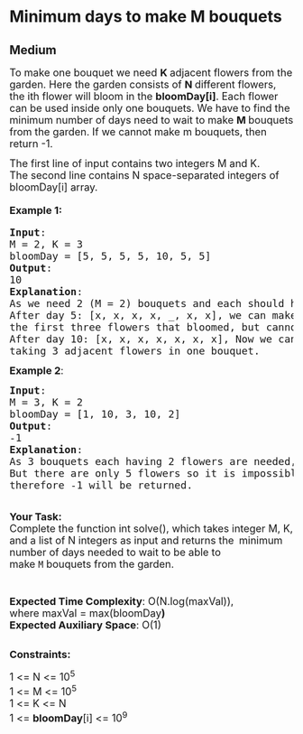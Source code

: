 # Minimum days to make M bouquets
## Medium
<div class="problems_problem_content__Xm_eO"><p><span style="font-size:18px">To make one bouquet we need <strong>K </strong>adjacent flowers from the garden. Here the garden consists of <strong>N </strong>different flowers, the ith flower will bloom in the <strong>bloomDay[i]</strong>.&nbsp;Each flower can be used inside only one bouquets.&nbsp;We have to find the minimum number of days need to wait to make <strong>M </strong>bouquets from the garden. If we cannot make m bouquets, then return -1.</span></p>

<p><span style="font-size:18px">The first line of input contains two integers M and&nbsp;K.<br>
The second line contains N space-separated integers of bloomDay[i] array.</span></p>

<h4><span style="font-size:18px"><strong>Example 1</strong>:</span></h4>

<pre><span style="font-size:18px"><strong>Input</strong>:
M = 2, K = 3
bloomDay = [5, 5, 5, 5, 10, 5, 5]
<strong>Output</strong>:
10
<strong>Explanation</strong>:
As we need 2 (M = 2) bouquets and each should have 3 flowers,
After day 5: [x, x, x, x, _, x, x], we can make one bouquet of
the first three flowers that bloomed, but cannot make another bouquet.
After day 10: [x, x, x, x, x, x, x], Now we can make two bouquets,
taking 3 adjacent flowers in one bouquet.</span></pre>

<p><span style="font-size:18px"><strong>Example 2</strong>:</span></p>

<pre><span style="font-size:18px"><strong>Input</strong>: </span>
<span style="font-size:18px">M = 3, K = 2</span>
<span style="font-size:18px">bloomDay = [1, 10, 3, 10, 2]</span>
<span style="font-size:18px"><strong>Output</strong>: 
-1</span>
<span style="font-size:18px"><strong>Explanation</strong>:
As 3 bouquets each having 2 flowers are needed, that means we need 6 flowers. 
But there are only 5 flowers so it is impossible to get the needed bouquets
therefore -1 will be returned.

</span></pre>

<p><span style="font-size:18px"><strong>Your Task:</strong><br>
Complete the function int solve(), which takes integer M, K, and a list of N integers as input and returns the </span><em>&nbsp;</em><span style="font-size:18px">minimum number of days needed to wait to be able to make&nbsp;<code>M</code>&nbsp;bouquets from the garden.</span></p>

<p>&nbsp;</p>

<p><span style="font-size:18px"><strong>Expected Time Complexity</strong>: O(N.log(maxVal)), where&nbsp;maxVal = max(bloomDay<strong>)</strong><br>
<strong>Expected Auxiliary Space</strong>: O(1)</span></p>

<p><br>
<span style="font-size:18px"><strong>Constraints:</strong></span></p>

<p><span style="font-size:18px">1 &lt;= N &lt;= 10<sup>5</sup><br>
1 &lt;= M &lt;= 10<sup>5</sup><br>
1 &lt;= K &lt;= N<br>
1 &lt;= <strong>bloomDay</strong>[i] &lt;= 10<sup>9</sup></span></p>
</div>